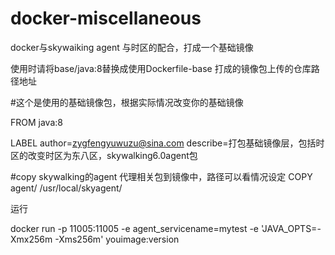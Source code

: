 # docker-miscellaneous
docker与skywaiking agent 与时区的配合，打成一个基础镜像


使用时请将base/java:8替换成使用Dockerfile-base 打成的镜像包上传的仓库路径地址


#这个是使用的基础镜像包，根据实际情况改变你的基础镜像

FROM java:8

LABEL author=zygfengyuwuzu@sina.com describe=打包基础镜像层，包括时区的改变时区为东八区，skywalking6.0agent包

#copy skywalking的agent 代理相关包到镜像中，路径可以看情况设定
COPY agent/ /usr/local/skyagent/

运行

docker run -p 11005:11005 -e agent_servicename=mytest -e 'JAVA_OPTS=-Xmx256m -Xms256m' youimage:version
